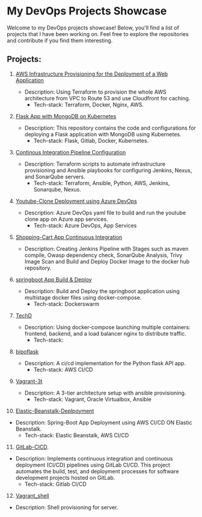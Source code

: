 # My DevOps Projects Showcase

Welcome to my DevOps projects showcase! Below, you'll find a list of projects that I have been working on. Feel free to explore the repositories and contribute if you find them interesting.

## Projects:
1. [AWS Infrastructure Provisioning for the Deployment of a Web Application](https://github.com/ashnike/AWS_terra.git)
   - Description: Using Terraform to provision the whole AWS architecture from VPC to Route 53 and use Cloudfront for caching.
     - Tech-stack: Terraform, Docker, Nginx, AWS.
2. [Flask App with MongoDB on Kubernetes](https://github.com/ashnike/BuyFlask)
   - Description: This repository contains the code and configurations for deploying a Flask application with MongoDB using Kubernetes.
     - Tech-stack: Flask, Gitlab, Docker, Kubernetes.
     
3. [Continous Integration Pipeline Configuration](https://github.com/ashnike/ci_conf)
   - Description: Terraform scripts to automate infrastructure provisioning and Ansible playbooks for configuring Jenkins, Nexus, and SonarQube servers.
     - Tech-stack: Terraform, Ansible, Python, AWS, Jenkins, Sonarqube, Nexus.

4. [Youtube-Clone Deployment using Azure DevOps](https://github.com/ashnike/youtube_clone)
   - Description: Azure DevOps yaml file to build and run the youtube clone app on Azure app services.
     - Tech-stack: Azure DevOps, App Services
    
5. [Shopping-Cart App Continuous Integration](https://github.com/ashnike/ekart-depp)
   - Description: Creating Jenkins Pipeline with Stages such as maven compile, Owasp dependency check, SonarQube Analysis, Trivy Image Scan and Build and Deploy Docker Image to the docker hub repository.
     
6. [springboot App Build & Deploy](https://github.com/ashnike/spring_compose.git)
   - Description: Build and Deploy the springboot application using multistage docker files using docker-compose.
     - Tech-stack: Dockerswarm

7. [TechD](https://github.com/ashnike/TechD)
   - Description: Using docker-compose launching multiple containers: frontend, backend, and a load balancer nginx to distribute traffic.
     - Tech-stack:
  
8. [bipoflask](https://github.com/ashnike/bipoflask)
   - Description: A ci/cd implementation for the Python flask API app.
     - Tech-stack: AWS CI/CD

9. [Vagrant-3t](https://github.com/ashnike/Vagrant-3t)
   - Description: A 3-tier architecture setup with ansible provisioning.
     - Tech-stack: Vagrant, Oracle Virtualbox, Ansible
        
10. [Elastic-Beanstalk-Deplpoyment](https://github.com/ashnike/java-app-elastic_beanstalk.git)
   - Description: Spring-Boot App Deployment using AWS CI/CD ON Elastic Beanstalk.
     - Tech-stack: Elastic Beanstalk, AWS CI/CD

11. [GitLab-CICD](https://gitlab.com/ashnike/demo_cicd_docker).
   - Description: Implements continuous integration and continuous deployment (CI/CD) pipelines using GitLab CI/CD. This project automates the build, test, and deployment processes for
     software development projects hosted on GitLab.
     - Tech-stack: Gitlab CI/CD
     
12. [Vagrant_shell](https://github.com/ashnike/vagrant_shell)
   - Description: Shell provisioning for server.
